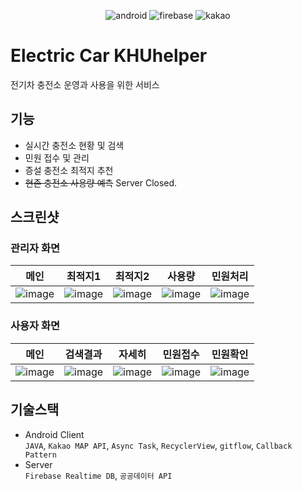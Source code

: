 <div align=center>

![android](https://img.shields.io/badge/Android-4.0.1-green) 
![firebase](https://img.shields.io/badge/Firebase-Realtime%20DB-ff69b4) 
![kakao](https://img.shields.io/badge/Kakao-Map%20API-yellow) 

</div>

# Electric Car KHUhelper
전기차 충전소 운영과 사용을 위한 서비스

## 기능
- 실시간 충전소 현황 및 검색
- 민원 접수 및 관리
- 증설 충전소 최적지 추천
- ~~현존 충전소 사용량 예측~~ Server Closed.

## 스크린샷
### 관리자 화면
|메인|최적지1|최적지2|사용량|민원처리|
|--|--|--|--|--|
![image](https://user-images.githubusercontent.com/37680108/102806108-a17d5880-43ff-11eb-8f5f-791221d764ab.png)|![image](https://user-images.githubusercontent.com/37680108/102806570-7810fc80-4400-11eb-9d10-fdc73e0a6ce8.png)|![image](https://user-images.githubusercontent.com/37680108/102806582-7f380a80-4400-11eb-83c7-24b90741b6b1.png)|![image](https://user-images.githubusercontent.com/37680108/102806286-f1f4b600-43ff-11eb-83e3-f866fd1748ed.png)|![image](https://user-images.githubusercontent.com/37680108/102806426-2b2d2600-4400-11eb-8474-9feaf362bd9f.png)|

### 사용자 화면
|메인|검색결과|자세히|민원접수|민원확인|
|--|--|--|--|--|
|![image](https://user-images.githubusercontent.com/37680108/102805929-53685500-43ff-11eb-8287-0b5e3d2dfd87.png)|![image](https://user-images.githubusercontent.com/37680108/102805944-582d0900-43ff-11eb-838d-cc279a6f15f3.png)|![image](https://user-images.githubusercontent.com/37680108/102805965-5ebb8080-43ff-11eb-9792-4c1f73337dae.png)|![image](https://user-images.githubusercontent.com/37680108/102805974-63803480-43ff-11eb-814a-342a94db59fe.png)|![image](https://user-images.githubusercontent.com/37680108/102805993-6aa74280-43ff-11eb-8d7f-e379a8101e68.png)|

## 기술스택
- Android Client  
`JAVA`, `Kakao MAP API`, `Async Task`, `RecyclerView`, `gitflow`, `Callback Pattern`
- Server  
`Firebase Realtime DB`, `공공데이터 API`
